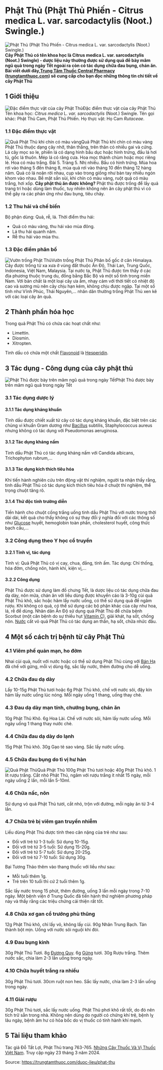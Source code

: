 # Phật Thủ (Phật Thủ Phiến - Citrus medica L. var. sarcodactylis (Noot.) Swingle.)

![Phật Thủ \(Phật Thủ Phiến - Citrus medica L. var. sarcodactylis \(Noot.\) Swingle.\)](https://trungtamthuoc.com/images/others/cay-phat-thu-0-0660.jpg)
**Cây Phật Thủ có tên khoa học là Citrus medica L. var. sarcodactylis (Noot.) Swingle) - dược liệu này thường được sử dụng quả để bày mâm ngũ quả trong ngày Tết ngoài ra còn có tác dụng chữa đau bụng, chán ăn. Bài viết dưới đây,[Trung Tâm Thuốc Central Pharmacy](https://trungtamthuoc.com/ "Trung Tâm Thuốc Central Pharmacy") ([trungtamthuoc.com](https://trungtamthuoc.com/ "trungtamthuoc.com")) sẽ cung cấp cho bạn đọc những thông tin chi tiết về cây Phật Thủ**
##  1 Giới thiệu
![Đặc điểm thực vật của cây Phật Thủ](https://trungtamthuoc.com/images/item/cay-phat-thu.jpg)Đặc điểm thực vật của cây Phật Thủ
Tên khoa học:  _Citrus medica_ L. _var. sarcodactylis_ (Noot.) Swingle.
Tên gọi khác: Phật Thủ Cam, Phật Thủ Phiến.
Họ thực vật: Họ Cam _Rutaceae_.
### 1.1 Đặc điểm thực vật
![Quả Phật Thủ khi chín có màu vàng](https://trungtamthuoc.com/images/item/cay-phat-thu-1.jpg)Quả Phật Thủ khi chín có màu vàng
Phật Thủ thuộc dạng cây nhỡ, thân thẳng, trên thân có nhiều gai và cứng.
Lá cây mọc so le, phiến lá có dạng hình bầu dục hoặc hình trứng, đầu lá hơi tù, gốc lá thuôn. Mép lá có răng cưa.
Hoa mọc thành chùm hoặc mọc riêng lẻ. Hoa có màu trắng.
Đài 5.
Tràng 5.
Nhị nhiều.
Bầu có hình trứng.
Mùa hoa rơi vào tháng 5 đến tháng 8, mùa quả rơi vào tháng 10 đến tháng 12 hàng năm.
Quả có lá noãn rời nhau, cụp vào trong giống như bàn tay nhiều ngón khom vào nhau. Bề mặt sần sùi, khi chín có màu vàng, ruột quả có màu trắng, hơi xốp.
**Cây phật thủ ăn được không?** Phật thủ được trồng để lấy quả trang trí hoặc dùng làm thuốc, tuy nhiên không nên ăn cây phật thủ vì có thể gây ra các phản ứng như đau bụng, tiêu chảy.
### 1.2 Thu hái và chế biến
Bộ phận dùng: Quả, rễ, lá.
Thời điểm thu hái:
  * Quả có màu vàng, thu hái vào mùa đông.
  * Lá thu hái quanh năm.
  * Rễ thu hái vào mùa thu.


### 1.3 Đặc điểm phân bố
![Vườn trồng Phật Thủ](https://trungtamthuoc.com/images/item/cay-phat-thu-2.jpg)Vườn trồng Phật Thủ
Phân bố gốc ở cân Himalaya. Cây được trồng từ xa xưa ở vùng đất thuộc Ấn Độ, Thái Lan, Trung Quốc, Indonesia, Việt Nam, Malaysia.
Tại nước ta, Phật Thủ được tìm thấy ở các địa phương thuộc trung du, đồng bằng Bắc Bộ và một số tỉnh trong miền Nam.
Với bản chất là một loại cây ưa ẩm, nhạy cảm với thời tiết có nhiệt độ cao và sương mù nên cây chịu hạn kém, không chịu được ngập.
Tại một số tỉnh như Vĩnh Phúc, Thái Nguyên,... nhân dân thường trồng Phật Thủ xen kẽ với các loại cây ăn quả.
##  2 Thành phần hóa học
Trong quả Phật Thủ có chứa các hoạt chất như:
  * Limettin.
  * Diosmin.
  * Xitropten.


Tinh dầu có chứa một chất [Flavonoid](https://trungtamthuoc.com/hoat-chat/flavonoid "Flavonoid") là [Hesperidin](https://trungtamthuoc.com/hoat-chat/hesperidin "Hesperidin").
##  3 Tác dụng - Công dụng của cây phật thủ
![Phật Thủ được bày trên mâm ngũ quả trong ngày Tết](https://trungtamthuoc.com/images/item/cay-phat-thu-3.jpg)Phật Thủ được bày trên mâm ngũ quả trong ngày Tết
### 3.1 Tác dụng dược lý
#### 3.1.1 Tác dụng kháng khuẩn
Tinh dầu được chiết xuất từ cây có tác dụng kháng khuẩn, đặc biệt trên các chủng vi khuẩn Gram dương như [Bacillus](https://trungtamthuoc.com/hoat-chat/bacillus "Bacillus") subtilis, Staphylococcus aureus nhưng không có tác dụng với Pseudomonas aeruginosa.
#### 3.1.2 Tác dụng kháng nấm
Tinh dầu Phật Thủ có tác dụng kháng nấm với Candida albicans, Trichophyton rubrum,...
#### 3.1.3 Tác dụng kích thích tiêu hóa
Khi tiến hành nghiên cứu trên động vật thí nghiệm, người ta nhận thấy rằng, tinh dầu Phật Thủ có tác dụng kích thích tiêu hóa ở chuột thí nghiệm, thể trọng chuột tăng rõ.
#### 3.1.4 Thử độc tính trường diễn
Tiến hành cho chuột cống trắng uống tinh dầu Phật Thủ với nước trong thời dài dài, kết quả cho thấy không có sự thay đổi ý nghĩa đối với các thông số như [Glucose](https://trungtamthuoc.com/hoat-chat/glucose "Glucose") huyết, hemoglobin toàn phần, cholesterol huyết, công thức bạch cầu,...
### 3.2 Công dụng theo Y học cổ truyền
#### 3.2.1 Tính vị, tác dụng
Tính vị: Quả Phật Thủ có vị cay, chua, đắng, tính ấm.
Tác dụng: Chỉ thống, hóa đờm, chống nôn, hành khí, kiện vị,...
#### 3.2.2 Công dụng
Phật Thủ được sử dụng làm đồ chưng Tết, là dược liệu có tác dụng chữa đau dạ dày, nôn mửa, chán ăn với liều dùng được khuyến cáo là 3-10g cùi quả Phật Thủ khô, sắc hoặc hãm lấy nước uống, có thể sử dụng quả để ngâm rượu. Khi không có quả, có thể sử dụng các bộ phận khác của cây như hoa, lá, rễ để dùng.
Nhân dân Ấn Độ sử dụng quả Phật Thủ để chữa bệnh Scorbut (một căn bệnh do sự thiếu hụt [Vitamin C](https://trungtamthuoc.com/hoat-chat/vitamin-c "Vitamin C")), giải khát, hạ sốt, chống nôn. [Nước](https://trungtamthuoc.com/hoat-chat/nuoc "Nước") cất vỏ quả Phật Thủ có tác dụng an thần, hạ sốt, chữa nhức đầu.
##  4 Một số cách trị bệnh từ cây Phật Thủ
### 4.1 Viêm phế quản mạn, ho đờm
Nhai cùi quả, nuốt với nước hoặc có thể sử dụng Phật Thủ cùng với [Bán Hạ](https://trungtamthuoc.com/duoc-lieu/ban-ha-58 "Bán Hạ") đã chế với gừng, mỗi vị dùng 6g, sắc lấy nước, thêm đường cho dễ uống.
### 4.2 Chữa đau dạ dày
Lấy 10-15g Phật Thủ tươi hoặc 6g Phật Thủ khô, chế với nước sôi, đậy kín hãm lấy nước uống lúc nóng. Mỗi ngày uống 1 thang, uống thay chè.
### 4.3 Đau dạ dày mạn tính, chướng bụng, chán ăn
10g Phật Thủ Khô.
6g Hoa Lài.
Chế với nước sôi, hãm lấy nước uống.
Mỗi ngày uống 1 thang thay nước chè.
### 4.4 Chữa đau dạ dày do lạnh
15g Phật Thủ khô.
30g Gạo tẻ sao vàng.
Sắc lấy nước uống.
### 4.5 Chữa đau bụng do tì vị hư hàn
![Quả Phật Thủ](https://trungtamthuoc.com/images/item/cay-phat-thu-4.jpg)Quả Phật Thủ
100g Phật Thủ tươi hoặc 40g Phật Thủ khô.
1 lít rượu trắng.
Cắt nhỏ Phật Thủ, ngâm với rượu trắng ít nhất 15 ngày, mỗi ngày uống 2 lần, mỗi lần 5-10ml.
### 4.6 Chữa nấc, nôn
Sử dụng vỏ quả Phật Thủ tươi, cắt nhỏ, trộn với đường, mỗi ngày ăn từ 3-4 lần.
### 4.7 Chữa trẻ bị viêm gan truyền nhiễm
Liều dùng Phật Thủ được tính theo cân nặng của trẻ như sau:
  * Đối với trẻ từ 1-3 tuổi: Sử dụng 10-15g.
  * Đối với trẻ từ 3-5 tuổi: Sử dụng 15-20g.
  * Đối với trẻ từ 5-7 tuổi: Sử dụng 20-25g.
  * Đối với trẻ từ 7-10 tuổi: Sử dụng 30g.


Bại Tương Thảo thêm vào thang thuốc với liều như sau:
  * Mỗi tuổi thêm 1g.
  * Trẻ trên 10 tuổi thì cứ 2 tuổi thêm 1g.


Sắc lấy nước trong 15 phút, thêm đường, uống 3 lần mỗi ngày trong 7-10 ngày. Một bệnh viện ở Trung Quốc đã tiến hành thử nghiệm phương pháp này và thấy rằng các triệu chứng cải thiện rất tốt.
### 4.8 Chữa xơ gan cổ trướng phù thũng
12g Phật Thủ khô, chỉ lấy vỏ, không lấy cùi.
90g Nhân Trung Bạch.
Tán thành bột mịn.
Uống với nước sôi nguội khi đói.
### 4.9 Đau bụng kinh
30g Phật Thủ Tươi.
8g [Đương Quy](https://trungtamthuoc.com/hoat-chat/duong-quy "Đương Quy").
6g [Gừng](https://trungtamthuoc.com/hoat-chat/gung "Gừng") tươi.
30g Rượu trắng.
Thêm nước sắc, chia làm 2-3 lần uống trong ngày.
### 4.10 Chữa huyết trắng ra nhiều
30g Phật Thủ tươi.
30cm ruột non heo.
Sắc lấy nước, chia làm 2-3 lần uống trong ngày.
### 4.11 Giải rượu
30g Phật Thủ tươi, sắc lấy nước uống.
Phật Thủ phơi khô rất tốt, do đó nên tích trữ sẵn trong nhà. Không nên dùng do người có chứng khí trệ, bệnh lỵ lâu ngày, bệnh âm hư có hỏa bốc do vị thuốc có tính hành khí mạnh.
##  5 Tài liệu tham khảo
Tác giả Đỗ Tất Lợi, Phật Thủ trang 763-765. [Những Cây Thuốc Và Vị Thuốc Việt Nam](https://trungtamthuoc.com/duoc-lieu "Những Cây Thuốc Và Vị Thuốc Việt Nam"). Truy cập ngày 23 tháng 3 năm 2024.


Source: https://trungtamthuoc.com/duoc-lieu/phat-thu